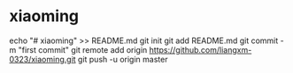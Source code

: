 # xiaoming
echo "# xiaoming" >> README.md
git init
git add README.md
git commit -m "first commit"
git remote add origin https://github.com/liangxm-0323/xiaoming.git
git push -u origin master
